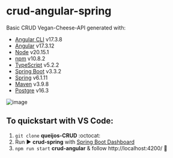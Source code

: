 # crud-angular-spring

Basic CRUD Vegan-Cheese-API generated with: 
-  [Angular CLI](https://github.com/angular/angular-cli) v17.3.8
-  [Angular](https://github.com/angular/angular) v17.3.12
-  [Node](https://nodejs.org/pt) v20.15.1
-  [npm](https://www.npmjs.com/package/npm/v/10.8.2) v10.8.2
-  [TypeScript](https://www.typescriptlang.org/) v5.2.2
-  [Spring Boot](https://github.com/spring-projects/spring-boot) v3.3.2
-  [Spring](https://docs.spring.io/spring-framework/reference/overview.html) v6.1.11
-  [Maven](https://maven.apache.org/users/index.html) v3.9.8
-  [Postgre](https://www.postgresql.org/) v16.3

![image](https://github.com/user-attachments/assets/f36e36ae-787a-44ab-a960-3375c2716b65)

## To quickstart with VS Code:

1. `git clone` **queijos-CRUD** :octocat:
2. Run :arrow_forward: **crud-spring** with [Spring Boot Dashboard](https://marketplace.visualstudio.com/items?itemName=vscjava.vscode-spring-boot-dashboard)
3. `npm run start` **crud-angular** & follow http://localhost:4200/ :rocket:

